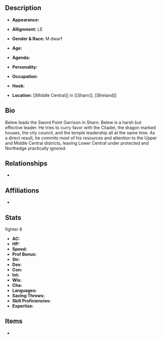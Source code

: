 ## Description
- **Appearance:** 

- **Allignment:** LE

- **Gender & Race:** M dwarf

- **Age:** 

- **Agenda:** 

- **Personality:** 

- **Occupation:** 

- **Hook:** 

- **Location:** [[Middle Central]] in [[Sharn]], [[Breland]]

## Bio
Belew leads the Sword Point Garrison in Sharn. Belew is a harsh but effective leader. He tries to curry favor with the Citadel, the dragon marked houses, the city council, and the temple leadership all at the same time. As a direct result, he commits most of his resources and attention to the Upper and Middle Central districts, leaving Lower Central under protected and Northedge practically ignored.

## Relationships
- 

## Affiliations
- 

## Stats
fighter 8
- **AC:** 
- **HP:** 
- **Speed:** 
- **Prof Bonus:** 
- **Str:** 
- **Dex:** 
- **Con:** 
- **Int:** 
- **Wis:** 
- **Cha:** 
- **Languages:** 
- **Saving Throws:** 
- **Skill Proficiencies:** 
- **Expertise:** 


## Items
- 
